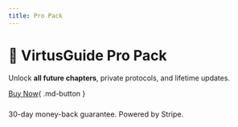 ```yaml
---
title: Pro Pack
---
```


# 🚀 VirtusGuide Pro Pack

Unlock **all future chapters**, private protocols, and lifetime updates.

[Buy Now](https://buy.stripe.com/eVqeVcbx6162ebf9FC4gg00){ .md-button }


<div style="margin-top:1.5rem;font-size:.9rem">
30-day money-back guarantee. Powered by Stripe.
</div>
